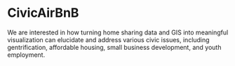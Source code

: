 # CivicAirBnB
We are interested in how turning home sharing data and GIS into meaningful visualization can elucidate and address various civic issues, including gentrification, affordable housing, small business development, and youth employment.
